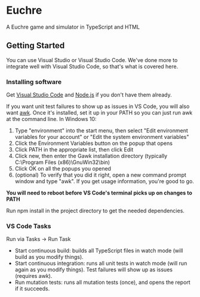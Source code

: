 # Euchre

A Euchre game and simulator in TypeScript and HTML

## Getting Started

You can use Visual Studio or Visual Studio Code. We've done more to integrate well with Visual Studio Code, so that's what is covered here.

### Installing software
Get [Visual Studio Code](https://code.visualstudio.com/) and [Node.js](https://nodejs.org/en/download/package-manager/) if you don't have them already.

If you want unit test failures to show up as issues in VS Code, you will also want [awk](http://gnuwin32.sourceforge.net/packages/gawk.htm). Once it's installed, set it up in your PATH so you can just run awk at the command line. In Windows 10:
1. Type "environment" into the start menu, then select "Edit environment variables for your account" or "Edit the system environment variables"
2. Click the Environment Variables button on the popup that opens
3. Click PATH in the appropriate list, then click Edit
4. Click new, then enter the Gawk installation directory (typically C:\Program Files (x86)\GnuWin32\bin)
5. Click OK on all the popups you opened
6. (optional) To verify that you did it right, open a new command prompt window and type "awk". If you get usage information, you're good to go.

**You will need to reboot before VS Code's terminal picks up on changes to PATH**

Run npm install in the project directory to get the needed dependencies.

### VS Code Tasks
Run via Tasks -> Run Task
* Start continuous build: builds all TypeScript files in watch mode (will build as you modify things).
* Start continuous integration: runs all unit tests in watch mode (will run again as you modify things). Test failures will show up as issues (requires awk).
* Run mutation tests: runs all mutation tests (once), and opens the report if it succeeds.
